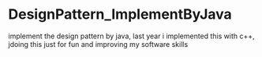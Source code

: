 # DesignPattern_ImplementByJava
implement the design pattern by java, last year i implemented this with c++, jdoing  this just  for fun and improving my software skills
